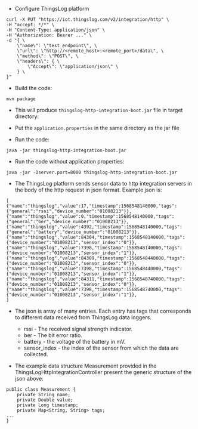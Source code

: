* Configure ThingsLog platform
```
curl -X PUT "https://iot.thingslog.com/v2/integration/http" \
-H "accept: */*" \
-H "Content-Type: application/json" \
-H "Authorization: Bearer ..." \
-d "{ \
    \"name\": \"test_endpoint\", \
    \"url\": \"http://<remote_host>:<remote_port>/data\", \
    \"method\": \"POST\", \
    \"headers\": { \
        \"Accept\": \"application/json\" \
    } \
}"
```

* Build the code:
```
mvn package
```

* This will produce `thingslog-http-integration-boot.jar` file in target directory:  

* Put the `application.properties` in the same directory as the jar file
* Run the code:
```
java -jar thingslog-http-integration-boot.jar
```

* Run the code without application properties:
```
java -jar -Dserver.port=8000 thingslog-http-integration-boot.jar
```
* The ThingsLog platform sends sensor data to http integration servers in the body of the http request in json format. Example json is:
```
[
{"name":"thingslog","value":17,"timestamp":1568548140000,"tags":{"general":"rssi","device_number":"01008213"}},
{"name":"thingslog","value":0,"timestamp":1568548140000,"tags":{"general":"ber","device_number":"01008213"}},
{"name":"thingslog","value":4392,"timestamp":1568548140000,"tags":{"general":"battery","device_number":"01008213"}},
{"name":"thingslog","value":84304,"timestamp":1568548140000,"tags":{"device_number":"01008213","sensor_index":"0"}},
{"name":"thingslog","value":7398,"timestamp":1568548140000,"tags":{"device_number":"01008213","sensor_index":"1"}},
{"name":"thingslog","value":84309,"timestamp":1568548440000,"tags":{"device_number":"01008213","sensor_index":"0"}},
{"name":"thingslog","value":7398,"timestamp":1568548440000,"tags":{"device_number":"01008213","sensor_index":"1"}},
{"name":"thingslog","value":84311,"timestamp":1568548740000,"tags":{"device_number":"01008213","sensor_index":"0"}},
{"name":"thingslog","value":7398,"timestamp":1568548740000,"tags":{"device_number":"01008213","sensor_index":"1"}},
]
```

* The json is array of many entries. 
Each entry has tags that corresponds to different data received from ThingsLog data loggers.
    * rssi - The received signal strength indicator.
    * ber - The bit error ratio.
    * battery - the voltage of the battery in mV.
    * sensor_index - the index of the sensor from which the data are collected.

* The example data structure Measurement provided in the ThingsLogHttpIntegrationController present the generic structure of the json above:

```
public class Measurement {
    private String name;
    private Double value;
    private Long timestamp;
    private Map<String, String> tags;
...
}
```




